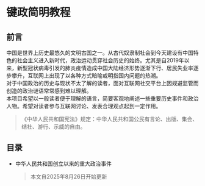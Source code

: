 # 键政简明教程
## 前言
中国是世界上历史最悠久的文明古国之一。从古代奴隶制社会到今天建设有中国特色的社会主义进入新时代，政治运动贯穿社会历史的始终。尤其是自2019年以来，新型冠状病毒引发的肺炎疫情造成中国大陆经济形势逐渐下行、居民失业率逐步攀升，互联网上出现了以各种方式暗喻或明指国内问题的热潮。\
对于中国政治的历史与现状不太了解的读者，面对互联网社交平台上因规避监管而创造的政治谜语常常感到难以理解。\
本项目希望以一般读者便于理解的语言，简要客观地阐述一些重要历史事件和政治人物。希望对读者参与互联网讨论、发表合理观点起到一定作用。
> 《中华人民共和国宪法》规定：中华人民共和国公民有言论、出版、集会、结社、游行、示威的自由。

## 目录
- 中华人民共和国创立以来的重大政治事件
  > 本文自2025年8月26日开始更新
